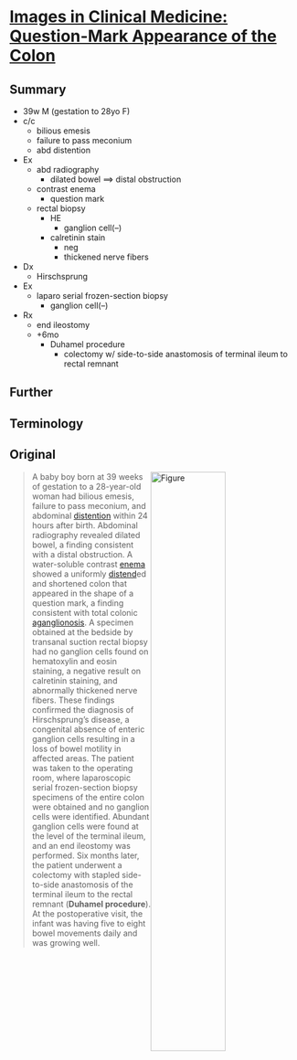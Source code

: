 <!--
Filename: 	2019-05-23_39wM.md
Project: 	/Users/shume/Developer/physician/NEJM/IiCM
Author: 	shumez <https://github.com/shumez>
Created: 	2019-05-24 08:57:1
Modified: 	2019-05-24 09:37:6
-----
Copyright (c) 2019 shumez
-->

# [Images in Clinical Medicine: Question-Mark Appearance of the Colon][2019_WalesPaulW_MasiakosPeterT]

## Summary

* 39w M (gestation to 28yo F)
* c/c
	* bilious emesis
	* failure to pass meconium
	* abd distention
* Ex
	* abd radiography
		* dilated bowel &xrArr; distal obstruction
	* contrast enema
		* question mark
	* rectal biopsy
		* HE
			* ganglion cell(–)
		* calretinin stain
			* neg
			* thickened nerve fibers
* Dx
	* Hirschsprung
* Ex
	* laparo serial frozen-section biopsy
		* ganglion cell(–)
* Rx
	* end ileostomy
	* +6mo
		* Duhamel procedure
			* colectomy w/ side-to-side anastomosis of terminal ileum to rectal remnant


## Further


## Terminology


## Original

[![Figure][fig]][fig]

> A baby boy born at 39 weeks of gestation to a 28-year-old woman had bilious emesis, failure to pass meconium, and abdominal [distention] within 24 hours after birth. Abdominal radiography revealed dilated bowel, a finding consistent with a distal obstruction. A water-soluble contrast [enema] showed a uniformly [distend]ed and shortened colon that appeared in the shape of a question mark, a finding consistent with total colonic [aganglionosis]. A specimen obtained at the bedside by transanal suction rectal biopsy had no ganglion cells found on hematoxylin and eosin staining, a negative result on calretinin staining, and abnormally thickened nerve fibers. These findings confirmed the diagnosis of Hirschsprung’s disease, a congenital absence of enteric ganglion cells resulting in a loss of bowel motility in affected areas. The patient was taken to the operating room, where laparoscopic serial frozen-section biopsy specimens of the entire colon were obtained and no ganglion cells were identified. Abundant ganglion cells were found at the level of the terminal ileum, and an end ileostomy was performed. Six months later, the patient underwent a colectomy with stapled side-to-side anastomosis of the terminal ileum to the rectal remnant (**Duhamel procedure**). At the postoperative visit, the infant was having five to eight bowel movements daily and was growing well.


##
<!-- ref -->
[2019_WalesPaulW_MasiakosPeterT]: https://www.nejm.org/doi/full/10.1056/NEJMicm1811998

<!-- fig -->
[fig]: https://www.nejm.org/na101/home/literatum/publisher/mms/journals/content/nejm/2019/nejm_2019.380.issue-21/nejmicm1811998/20190515/images/img_medium/nejmicm1811998_f1.jpeg


[distention]: . "膨張"
[distend]: . "膨張する"
[enema]: . "浣腸"
[aganglionosis]: . "Hirschsprung's"

<style type="text/css">
	img{width: 51%; float: right;}
</style>